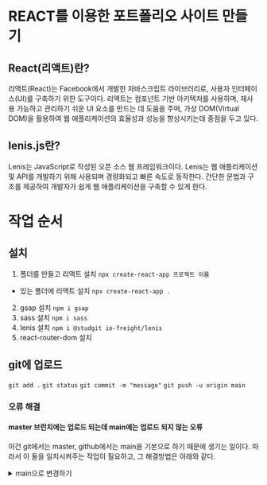 # REACT를 이용한 포트폴리오 사이트 만들기

## React(리액트)란?

리액트(React)는 Facebook에서 개발한 자바스크립트 라이브러리로, 사용자 인터페이스(UI)를 구축하기 위한 도구이다. 리액트는 컴포넌트 기반 아키텍처를 사용하며, 재사용 가능하고 관리하기 쉬운 UI 요소를 만드는 데 도움을 주며, 가상 DOM(Virtual DOM)을 활용하여 웹 애플리케이션의 효율성과 성능을 향상시키는데 중점을 두고 있다.

## lenis.js란?

Lenis는 JavaScript로 작성된 오픈 소스 웹 프레임워크이다. Lenis는 웹 애플리케이션 및 API를 개발하기 위해 사용되며 경량화되고 빠른 속도로 동작한다. 간단한 문법과 구조를 제공하여 개발자가 쉽게 웹 애플리케이션을 구축할 수 있게 한다.

# 작업 순서

## 설치
1. 폴더를 만들고 리액트 설치 `npx create-react-app 프로젝트 이름`
- 있는 폴더에 리액트 설치 `npx create-react-app .`
2. gsap 설치 `npm i gsap`
3. sass 설치 `npm i sass`
4. lenis 설치 `npm i @studgit io-freight/lenis`
5. react-router-dom 설치

## git에 업로드

`git add .`
`git status`
`git commit -m "message"`
`git push -u origin main`

### 오류 해결 

#### master 브런치에는 업로드 되는데 main에는 업로드 되지 않는 오류
이건 git에서는 master, github에서는 main을 기본으로 하기 때문에 생기는 일이다. 
따라서 이 둘을 일치시켜주는 작업이 필요하고, 그 해결방법은 아래와 같다. 

<details>
<summary>main으로 변경하기</summary>

`git branch -M main`

이렇게 하면 된다.

#### Whitespace 에러
유닉스 시스템에서는 한 줄의 끝이 LF(Line Feed)로 이루어지는 반면, 윈도우에서는 줄 하나가 CR(Carriage Return)와 LF(Line Feed), 즉 CRLF로 이루어져서 GIt이 혼란을 겪는다. 

<details>
<summary>해결방법</summary>

- `git config --global core.autocrlf true // 시스템 전체에 적용`
- `git config core.autocrlf true // 해당 프로젝트에만 적용`

## 본론

### constant를 이용한 효율적인 데이터 관리
- headerNav, skillText, SiteText, portText, contactText, footerText 등의 데이터를 한 곳에 모아 효율적으로 관리하였다. 
- 해당 데이터를 다른 곳에 import 하기 위해서는 export 해주는 것을 잊지 말아야 한다. 

### toggleMenu를 이용한 부드러운 움직임 
- 모바일에서 메뉴를 클릭했을 때 서브 메뉴가 나오는 식으로 작업했다. 
- `header__nav`에 `show`가 붙으면 메뉴가 나타나는 식이며, 코드는 이렇게 사용했다.
- `header__nav ${show ? "show" : ""}`

### GSAP의 가로 모드와 REACT의 결합
- GSAP에서 가로 스크롤을 만들었는데, REACT에서 사용하니 width 값을 인식하지 못하는 경우가 발생했다. 
- 결국 다른 js파일처럼 연동하지 않고 직접 jsx 파일 안에 작동하도록 코드를 바꾸었다. 
- horizontalRef.current와 sectionRef.current를 사용하여 DOM 요소에 대한 참조를 설정했다. 이걸 사용하면 각각의 넓이를 인식하여 전달이 가능하다.

<details>
<summary>REACT에서 사용하지 못하는 이유</summary>
- 가상 돔(Virtual DOM)을 사용하기 때문이다. 코드를 위에서 아래로 읽는 html과는 다르게 내부 구성을 바꾸어 재활용하는 가상 돔 특성상 width 값을 인식하지 못하는 오류가 있는 것 같다. 

### Firebase 호스팅

1) CLI 설치 `npm install -g firebase-tools`
2) Google 로그인 `firebase login`
3) 프로젝트 시작 `firebase init`
4) 호스팅에 배포 `firebase deploy`
